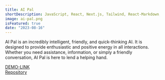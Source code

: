 ```yaml
---
title: AI Pal
shortDescription: JavaScript, React, Next.js, Tailwind, React-Markdown, Auth0, OpenAI API, MongoDB
image: ai-pal.png
isFeatured: true
date: "2023-08-16"
---
```


AI Pal is an incredibly intelligent, friendly, and quick-thinking AI. It is designed to provide enthusiastic and positive energy in all interactions. Whether you need assistance, information, or simply a friendly conversation, AI Pal is here to lend a helping hand.

[DEMO-LINK](https://ai-pal.vercel.app)  
[Repository](https://github.com/denysdev1/next-ai-pal)
